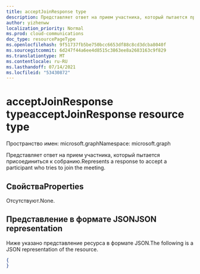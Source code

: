 ```yaml
---
title: acceptJoinResponse type
description: Представляет ответ на прием участника, который пытается присоединиться к собранию.
author: yizhenww
localization_priority: Normal
ms.prod: cloud-communications
doc_type: resourcePageType
ms.openlocfilehash: 9f51737fb5be750bcc6653df88c8cd3dcba8040f
ms.sourcegitcommit: 6d247f44a6ee4d8515c3863ee8a2683163c9f829
ms.translationtype: MT
ms.contentlocale: ru-RU
ms.lasthandoff: 07/14/2021
ms.locfileid: "53430872"
---
```

# <a name="acceptjoinresponse-resource-type"></a><span data-ttu-id="52945-103">acceptJoinResponse type</span><span class="sxs-lookup"><span data-stu-id="52945-103">acceptJoinResponse resource type</span></span>

<span data-ttu-id="52945-104">Пространство имен: microsoft.graph</span><span class="sxs-lookup"><span data-stu-id="52945-104">Namespace: microsoft.graph</span></span>

<span data-ttu-id="52945-105">Представляет ответ на прием участника, который пытается присоединиться к собранию.</span><span class="sxs-lookup"><span data-stu-id="52945-105">Represents a response to accept a participant who tries to join the meeting.</span></span>

## <a name="properties"></a><span data-ttu-id="52945-106">Свойства</span><span class="sxs-lookup"><span data-stu-id="52945-106">Properties</span></span>

<span data-ttu-id="52945-107">Отсутствуют.</span><span class="sxs-lookup"><span data-stu-id="52945-107">None.</span></span>

## <a name="json-representation"></a><span data-ttu-id="52945-108">Представление в формате JSON</span><span class="sxs-lookup"><span data-stu-id="52945-108">JSON representation</span></span>

<span data-ttu-id="52945-109">Ниже указано представление ресурса в формате JSON.</span><span class="sxs-lookup"><span data-stu-id="52945-109">The following is a JSON representation of the resource.</span></span>

<!-- {
  "blockType": "resource",
  "optionalProperties": [],
  "@odata.type": "microsoft.graph.acceptJoinResponse"
}-->
```json
{
}
```

<!-- uuid: 8fcb5dbc-d5aa-4681-8e31-b001d5168d79
2015-10-25 14:57:30 UTC -->
<!--
{
  "type": "#page.annotation",
  "description": "acceptJoinResponse resource",
  "keywords": "",
  "section": "documentation",
  "tocPath": "",
  "suppressions": []
}
-->
